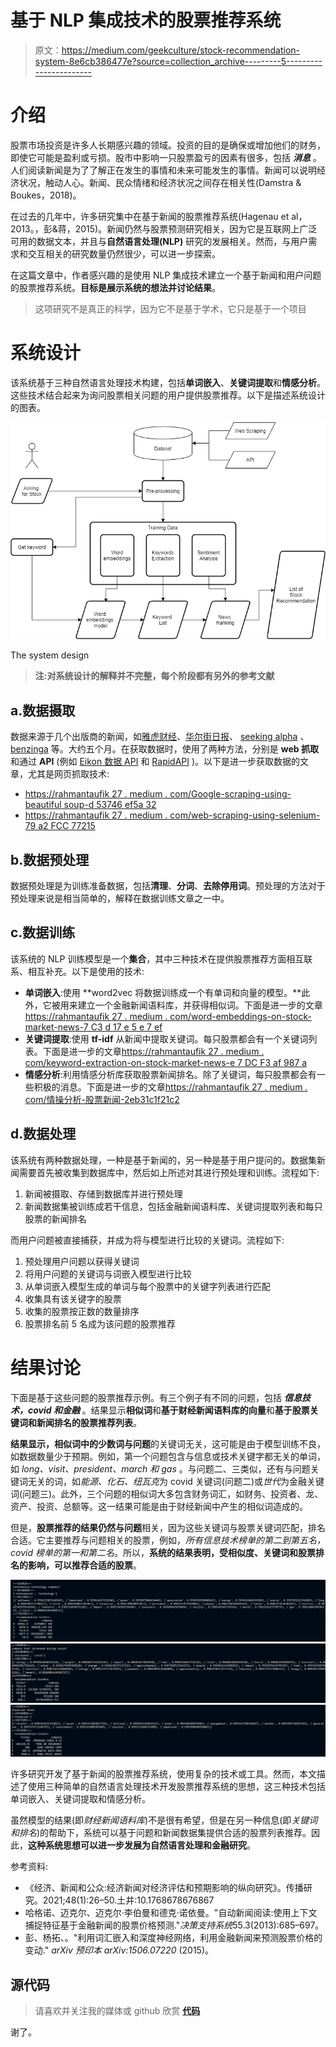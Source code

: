 # 基于 NLP 集成技术的股票推荐系统

> 原文：<https://medium.com/geekculture/stock-recommendation-system-8e6cb386477e?source=collection_archive---------5----------------------->

# 介绍

股票市场投资是许多人长期感兴趣的领域。投资的目的是确保或增加他们的财务，即使它可能是盈利或亏损。股市中影响一只股票盈亏的因素有很多，包括 ***消息*** 。人们阅读新闻是为了了解正在发生的事情和未来可能发生的事情。新闻可以说明经济状况，触动人心。新闻、民众情绪和经济状况之间存在相关性(Damstra & Boukes，2018)。

在过去的几年中，许多研究集中在基于新闻的股票推荐系统(Hagenau et al，2013。，彭&蒋，2015)。新闻仍然与股票预测研究相关，因为它是互联网上广泛可用的数据文本，并且与**自然语言处理(NLP)** 研究的发展相关。然而，与用户需求和交互相关的研究数量仍然很少，可以进一步探索。

在这篇文章中，作者感兴趣的是使用 NLP 集成技术建立一个基于新闻和用户问题的股票推荐系统。**目标是展示系统的想法并讨论结果**。

> 这项研究不是真正的科学，因为它不是基于学术，它只是基于一个项目

# 系统设计

该系统基于三种自然语言处理技术构建，包括**单词嵌入**、**关键词提取**和**情感分析**。这些技术结合起来为询问股票相关问题的用户提供股票推荐。以下是描述系统设计的图表。

![](img/ffa7094209a330217abb5ccc3c7c708c.png)

The system design

> **注:对系统设计的解释并不完整，每个阶段都有另外的参考文献**

## a.数据摄取

数据来源于几个出版商的新闻，如[雅虎财经](https://finance.yahoo.com/)、[华尔街日报](https://www.wsj.com/)、 [seeking alpha](https://seekingalpha.com/) 、 [benzinga](https://www.benzinga.com/) 等。大约五个月。在获取数据时，使用了两种方法，分别是 **web 抓取**和通过 **API** (例如 [Eikon 数据 API](https://developers.refinitiv.com/en/api-catalog/eikon/eikon-data-api) 和 [RapidAPI](https://rapidapi.com/) )。以下是进一步获取数据的文章，尤其是网页抓取技术:

*   [https://rahmantaufik 27 . medium . com/Google-scraping-using-beautiful soup-d 53746 ef5a 32](https://rahmantaufik27.medium.com/google-scraping-using-beautifulsoup-d53746ef5a32)
*   [https://rahmantaufik 27 . medium . com/web-scraping-using-selenium-79 a2 FCC 77215](https://rahmantaufik27.medium.com/web-scraping-using-selenium-79a2fcc77215)

## b.数据预处理

数据预处理是为训练准备数据，包括**清理**、**分词**、**去除停用词**。预处理的方法对于预处理来说是相当简单的，解释在数据训练文章之一中。

## c.数据训练

该系统的 NLP 训练模型是一个**集合**，其中三种技术在提供股票推荐方面相互联系、相互补充。以下是使用的技术:

*   **单词嵌入**:使用 **word2vec 将数据训练成一个有单词和向量的模型。**此外，它被用来建立一个金融新闻语料库，并获得相似词。下面是进一步的文章[https://rahmantaufik 27 . medium . com/word-embeddings-on-stock-market-news-7 C3 d 17 e 5 e 7 ef](https://rahmantaufik27.medium.com/word-embeddings-on-stock-market-news-7c3d17e5e7ef)
*   **关键词提取**:使用 **tf-idf** 从新闻中提取关键词。每只股票都会有一个关键词列表。下面是进一步的文章[https://rahmantaufik 27 . medium . com/keyword-extraction-on-stock-market-news-e 7 DC F3 af 987 a](https://rahmantaufik27.medium.com/keyword-extraction-on-stock-market-news-e7dcf3af987a)
*   **情感分析**:利用情感分析库获取股票新闻排名。除了关键词，每只股票都会有一些积极的消息。下面是进一步的文章[https://rahmantaufik 27 . medium . com/情操分析-股票新闻-2eb31c1f21c2](https://rahmantaufik27.medium.com/sentiment-analysis-on-stock-news-2eb31c1f21c2)

## d.数据处理

该系统有两种数据处理，一种是基于新闻的，另一种是基于用户提问的。数据集新闻需要首先被收集到数据库中，然后如上所述对其进行预处理和训练。流程如下:

1.  新闻被摄取、存储到数据库并进行预处理
2.  新闻数据集被训练成若干信息，包括金融新闻语料库、关键词提取列表和每只股票的新闻排名

而用户问题被直接捕获，并成为将与模型进行比较的关键词。流程如下:

1.  预处理用户问题以获得关键词
2.  将用户问题的关键词与词嵌入模型进行比较
3.  从单词嵌入模型生成的单词与每个股票中的关键字列表进行匹配
4.  收集具有该关键字的股票
5.  收集的股票按正数的数量排序
6.  股票排名前 5 名成为该问题的股票推荐

# 结果讨论

下面是基于这些问题的股票推荐示例。有三个例子有不同的问题，包括 ***信息技术，covid 和金融*** 。结果显示**相似词**和**基于财经新闻语料库的向量**和**基于股票关键词和新闻排名的股票推荐列表**。

**结果显示，相似词中的少数词与问题**的关键词无关，这可能是由于模型训练不良，如数据数量少于预期。例如，第一个问题包含与信息或技术关键字都无关的单词，如 *long、visit、president、march 和 gas* 。与问题二、三类似，还有与问题关键词无关的词，如*能源、化石、纽瓦克*为 covid 关键词(问题二)或*世代*为金融关键词(问题三)。此外，三个问题的相似词大多包含财务词汇，如财务、投资者、龙、资产、投资、总额等。这一结果可能是由于财经新闻中产生的相似词造成的。

但是，**股票推荐的结果仍然与问题**相关，因为这些关键词与股票关键词匹配，排名合适。它主要推荐与问题相关的股票，例如，*所有信息技术榜单的第二到第五名，covid 榜单的第一和第二名*。所以，**系统的结果表明，受相似度、关键词和股票排名的影响，可以推荐合适的股票**。

![](img/ffe9e5fec6c322c6a90895a2b3171c10.png)![](img/67f3af5dea1ae70420042a3588613fc7.png)![](img/55c7aa051b1342e62709f538537afaf1.png)

许多研究开发了基于新闻的股票推荐系统，使用复杂的技术或工具。然而，本文描述了使用三种简单的自然语言处理技术开发股票推荐系统的思想，这三种技术包括单词嵌入、关键词提取和情感分析。

虽然模型的结果(即*财经新闻语料库*)不是很有希望，但是在另一种信息(即*关键词和排名*)的帮助下，系统可以基于问题和新闻数据集提供合适的股票列表推荐。因此，**这种系统思想可以进一步发展为自然语言处理和金融研究**。

参考资料:

*   《经济、新闻和公众:经济新闻对经济评估和预期影响的纵向研究》。传播研究。2021;48(1):26–50.土井:10.1768678676867
*   哈格诺、迈克尔、迈克尔·李伯曼和德克·诺依曼。"自动新闻阅读:使用上下文捕捉特征基于金融新闻的股票价格预测."*决策支持系统*55.3(2013):685–697。
*   彭、杨拓、。"利用词汇嵌入和深度神经网络，利用金融新闻来预测股票价格的变动." *arXiv 预印本 arXiv:1506.07220* (2015)。

## 源代码

> 请喜欢并关注我的媒体或 github 欣赏 [**代码**](https://github.com/rahmantaufik27/nlp_stock_recommendation)

谢了。